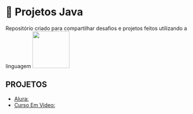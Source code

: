 # :art: Projetos Java



Repositório criado para compartilhar desafios e projetos feitos utilizando a linguagem <img width = "100" text-align = "center" src="https://cdn.jsdelivr.net/gh/devicons/devicon/icons/python/python-original.svg" />

## PROJETOS

- [Alura:](https://github.com/carlosvinicius-ai/Python-Projetos/tree/master/Alura)
- [Curso Em Video:](https://github.com/carlosvinicius-ai/Python-Projetos/tree/master/CursoEmVideo)
